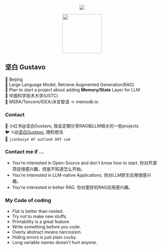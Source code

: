 <p align="center"><img src="https://readme-typing-svg.herokuapp.com?color=%2336BCF7&center=true&vCenter=true&width=600&lines=I+build+stuff+that+may+be+useful;"></p>
<p align="center">
  <img src="https://profile-counter.glitch.me/gusye1234_github/count.svg" width="128">
</p>

## 坚白 Gustavo 
📌 Beijing  
👀 Large Language Model, Retrieve Augmented Generation(RAG)  
🏃 Plan to start a project about adding **Memory/State** Layer for LLM  
🏫 中国科学技术大学(USTC)  
🏢 MSRA/Tencent/IDEA/沐言智语 -> memodb.io

### Contact
🍠 小红书@坚白Gustavo, 我会定期分享RAG和LLM相关的一些projects  
🐦 𝕏@[坚白Gustavo](https://x.com/gusye1234), 随机想法   
📧 `jianbaiye AT outlook DOT com`

### Contact me if ...
- You're interested in Open-Source and don't know how to start. 你对开源项目很感兴趣，但是不知道怎么开始。
- You're interested in LLM-native Applications. 你对LLM原生应用很感兴趣。
- You're interested in better RAG. 你对更好的RAG应用感兴趣。
  
### My Code of coding
- Flat is better than nested.
- Try not to make new stuffs.
- Printability is a great feature.
- Write something before you code.
- Overly abstract means narcissism.
- Hiding errors is just plain cocky.
- Long variable names doesn't hurt anyone.

